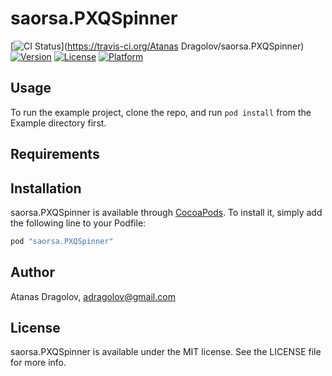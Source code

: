 # saorsa.PXQSpinner

[![CI Status](http://img.shields.io/travis/saorsa/saorsa.PXQSpinner.svg?style=flat)](https://travis-ci.org/Atanas Dragolov/saorsa.PXQSpinner)
[![Version](https://img.shields.io/cocoapods/v/saorsa.PXQSpinner.svg?style=flat)](http://cocoapods.org/pods/saorsa.PXQSpinner)
[![License](https://img.shields.io/cocoapods/l/saorsa.PXQSpinner.svg?style=flat)](http://cocoapods.org/pods/saorsa.PXQSpinner)
[![Platform](https://img.shields.io/cocoapods/p/saorsa.PXQSpinner.svg?style=flat)](http://cocoapods.org/pods/saorsa.PXQSpinner)

## Usage

To run the example project, clone the repo, and run `pod install` from the Example directory first.

## Requirements

## Installation

saorsa.PXQSpinner is available through [CocoaPods](http://cocoapods.org). To install
it, simply add the following line to your Podfile:

```ruby
pod "saorsa.PXQSpinner"
```

## Author

Atanas Dragolov, adragolov@gmail.com

## License

saorsa.PXQSpinner is available under the MIT license. See the LICENSE file for more info.

